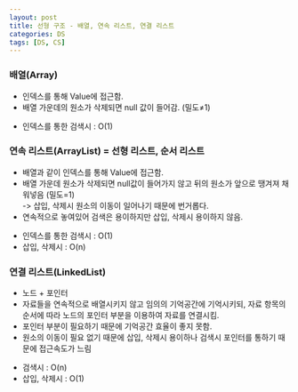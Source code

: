 ```yaml
---
layout: post
title: 선형 구조 - 배열, 연속 리스트, 연결 리스트
categories: DS
tags: [DS, CS]
---
```


### 배열(Array)

- 인덱스를 통해 Value에 접근함.  
- 배열 가운데의 원소가 삭제되면 null 값이 들어감. (밀도≠1)

* 인덱스를 통한 검색시 : O(1)

### 연속 리스트(ArrayList) = 선형 리스트, 순서 리스트

- 배열과 같이 인덱스를 통해 Value에 접근함.  
- 배열 가운데 원소가 삭제되면 null값이 들어가지 않고 뒤의 원소가 앞으로 땡겨져 채워넣음 (밀도=1)  
-> 삽입, 삭제시 원소의 이동이 일어나기 때문에 번거롭다.
- 연속적으로 놓여있어 검색은 용이하지만 삽입, 삭제시 용이하지 않음.

* 인덱스를 통한 검색시 : O(1)
* 삽입, 삭제시 : O(n)

### 연결 리스트(LinkedList)

- 노드 + 포인터
- 자료들을 연속적으로 배열시키지 않고 임의의 기억공간에 기억시키되, 자료 항목의 순서에 따라 노드의 포인터 부분을 이용하여 자료를 연결시킴.
- 포인터 부분이 필요하기 때문에 기억공간 효율이 좋지 못함.
- 원소의 이동이 필요 없기 때문에 삽입, 삭제시 용이하나 검색시 포인터를 통하기 때문에 접근속도가 느림

* 검색시 : O(n)
* 삽입, 삭제시 : O(1)